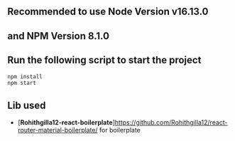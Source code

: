 
## Recommended to use Node Version v16.13.0

## and NPM Version 8.1.0

## Run the following script to start the project
```sh
npm install
npm start
```

## Lib used
- [**Rohithgilla12-react-boilerplate**]https://github.com/Rohithgilla12/react-router-material-boilerplate/ for boilerplate

